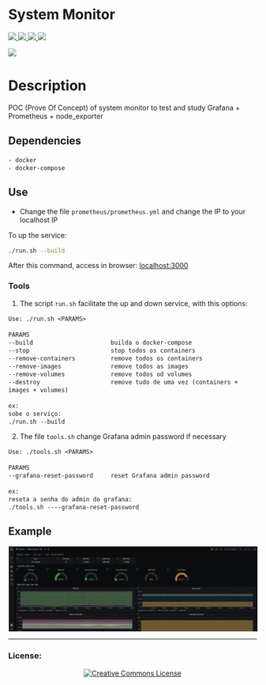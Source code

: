 System Monitor
===========

<p align="left">
    <a href="https://docs.docker.com/get-started/">
      <img src="https://img.shields.io/badge/-Docker-2496ed.svg?style=for-the-badge&logo=Docker&logoColor=white"/>
    </a>
    <a href="https://grafana.com/docs/">
      <img src="https://img.shields.io/badge/-Grafana-f46800.svg?style=for-the-badge&logo=Grafana&logoColor=white"/>
    </a>
    <a href="https://prometheus.io/docs/introduction/overview/">
      <img src="https://img.shields.io/badge/-Prometheus-e6522c.svg?style=for-the-badge&logo=Prometheus&logoColor=white"/>
    </a>
    <a href="https://prometheus.io/docs/guides/node-exporter/">
      <img src="https://img.shields.io/badge/-Node_exporter-e6522c.svg?style=for-the-badge&logo=Prometheus&logoColor=white"/>
    </a>
</p>

<a href="http://creativecommons.org/licenses/by-nc-sa/4.0/">
  <img src="https://img.shields.io/badge/-CC_BY--SA_4.0-000000.svg?style=for-the-badge&logo=creative-commons&logoColor=white"/>
</a>

  # Description
  POC (Prove Of Concept) of system monitor to test and study Grafana + Prometheus + node_exporter

  ## Dependencies
    - docker
    - docker-compose

  ## Use
  - Change the file `prometheus/prometheus.yml` and change the IP to your localhost IP

  To up the service:
  ```bash
  ./run.sh --build
  ```
  After this command, access in browser: [localhost:3000](http://localhost:3000)

  ### Tools
  1. The script `run.sh` facilitate the up and down service, with this options:
  ```
  Use: ./run.sh <PARAMS>

PARAMS
  --build                      builda o docker-compose
  --stop                       stop todos os containers
  --remove-containers          remove todos os containers
  --remove-images              remove todos as images
  --remove-volumes             remove todos od volumes
  --destroy                    remove tudo de uma vez (containers + images + volumes)

ex:
  sobe o serviço:
  ./run.sh --build
  ```
  2. The file `tools.sh` change Grafana admin password if necessary
  ```
  Use: ./tools.sh <PARAMS>

PARAMS
  --grafana-reset-password     reset Grafana admin password

ex:
  reseta a senha do admin do grafana:
  ./tools.sh ----grafana-reset-password
  ```

## Example
<img alt="Example" src="images/example.jpg?raw=true" align="center" hspace="1" vspace="1">


----

  ### License:

<p align="center">
  <a rel="license" href="http://creativecommons.org/licenses/by-nc-sa/4.0/">
    <img alt="Creative Commons License" style="border-width:0" src="https://i.creativecommons.org/l/by-nc-sa/4.0/88x31.png" />
  </a>
</p>
